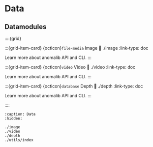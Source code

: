 # Data

## Datamodules

::::{grid}

:::{grid-item-card} {octicon}`file-media` Image
:link: ./image
:link-type: doc

Learn more about anomalib API and CLI.
:::

:::{grid-item-card} {octicon}`video` Video
:link: ./video
:link-type: doc

Learn more about anomalib API and CLI.
:::

:::{grid-item-card} {octicon}`database` Depth
:link: ./depth
:link-type: doc

Learn more about anomalib API and CLI.
:::

::::

```{toctree}
:caption: Data
:hidden:

./image
./video
./depth
./utils/index
```
